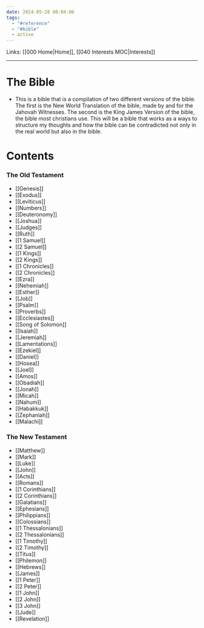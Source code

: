 ```yaml
---
date: 2024-05-28 00:04:06
tags:
  - "#reference"
  - "#bible"
  - active
---
```

Links: [[000 Home|Home]], [[040 Interests MOC|Interests]]
___
# The Bible
- This is a bible that is a compilation of two different versions of the bible. The first is the New World Translation of the bible, made by and for the Jahovah Witnesses. The second is the King James Version of the bible, the bible most christians use. This will be a bible that works as a ways to structure my thoughts and how the bible can be contradicted not only in the real world but also in the bible.
# Contents
### The Old Testament
- [[Genesis]]
- [[Exodus]]
- [[Leviticus]]
- [[Numbers]]
- [[Deuteronomy]]
- [[Joshua]]
- [[Judges]]
- [[Ruth]]
- [[1 Samuel]]
- [[2 Samuel]]
- [[1 Kings]]
- [[2 Kings]]
- [[1 Chronicles]]
- [[2 Chronicles]]
- [[Ezra]]
- [[Nehemiah]]
- [[Esther]]
- [[Job]]
- [[Psalm]]
- [[Proverbs]]
- [[Ecclesiastes]]
- [[Song of Solomon]]
- [[Isaiah]]
- [[Jeremiah]]
- [[Lamentations]]
- [[Ezekiel]]
- [[Daniel]]
- [[Hosea]]
- [[Joel]]
- [[Amos]]
- [[Obadiah]]
- [[Jonah]]
- [[Micah]]
- [[Nahum]]
- [[Habakkuk]]
- [[Zephaniah]]
- [[Malachi]]
### The New Testament
- [[Matthew]]
- [[Mark]]
- [[Luke]]
- [[John]]
- [[Acts]]
- [[Romans]]
- [[1 Corinthians]]
- [[2 Corinthians]]
- [[Galatians]]
- [[Ephesians]]
- [[Philippians]]
- [[Colossians]]
- [[1 Thessalonians]]
- [[2 Thessalonians]]
- [[1 Timothy]]
- [[2 Timothy]]
- [[Titus]]
- [[Philemon]]
- [[Hebrews]]
- [[James]]
- [[1 Peter]]
- [[2 Peter]]
- [[1 John]]
- [[2 John]]
- [[3 John]]
- [[Jude]]
- [[Revelation]]